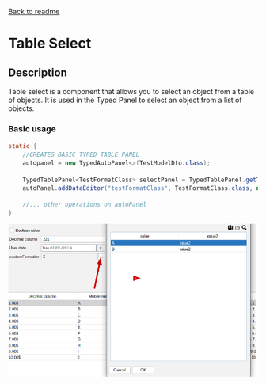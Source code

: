[Back to readme](../readme.MD)

# Table Select

## Description

Table select is a component that allows you to select an object from a table of objects. It is used in the Typed Panel
to
select an object from a list of objects.

### Basic usage

```java
static {
    //CREATES BASIC TYPED TABLE PANEL
    autopanel = new TypedAutoPanel<>(TestModelDto.class);

    TypedTablePanel<TestFormatClass> selectPanel = TypedTablePanel.getTableWithData(List.of(new TestFormatClass("A"), new TestFormatClass("B")), TestFormatClass.class);
    autoPanel.addDataEditor("testFormatClass", TestFormatClass.class, new TableValueController<>(selectPanel, "Select format class"));

    //... other operations on autoPanel
}
```

![img.png](img.png)
